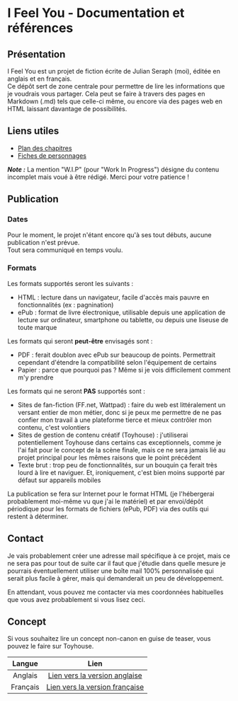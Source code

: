 # I Feel You - Documentation et références

## Présentation

I Feel You est un projet de fiction écrite de Julian Seraph (moi), éditée en anglais et en français.  
Ce dépôt sert de zone centrale pour permettre de lire les informations que je voudrais vous partager. Cela peut se faire à travers des pages en Markdown (.md) tels que celle-ci même, ou encore via des pages web en HTML laissant davantage de possibilités.

## Liens utiles

- [Plan des chapitres](https://github.com/SeraphFive/i-feel-you-reference/blob/main/easy-access/plot-outline-summaries.md)
- [Fiches de personnages](https://github.com/SeraphFive/i-feel-you-reference/blob/main/easy-access/characters)

***Note :*** La mention "W.I.P" (pour "Work In Progress") désigne du contenu incomplet mais voué à être rédigé. Merci pour votre patience !

## Publication

### Dates

Pour le moment, le projet n'étant encore qu'à ses tout débuts, aucune publication n'est prévue.  
Tout sera communiqué en temps voulu.

### Formats

Les formats supportés seront les suivants :

- HTML : lecture dans un navigateur, facile d'accès mais pauvre en fonctionnalités (ex : pagnination)
- ePub : format de livre électronique, utilisable depuis une application de lecture sur ordinateur, smartphone ou tablette, ou depuis une liseuse de toute marque

Les formats qui seront **peut-être** envisagés sont :

- PDF : ferait doublon avec ePub sur beaucoup de points. Permettrait cependant d'étendre la compatibilité selon l'équipement de certains
- Papier : parce que pourquoi pas ? Même si je vois difficilement comment m'y prendre

Les formats qui ne seront **PAS** supportés sont :

- Sites de fan-fiction (FF.net, Wattpad) : faire du web est littéralement un versant entier de mon métier, donc si je peux me permettre de ne pas confier mon travail à une plateforme tierce et mieux contrôler mon contenu, c'est volontiers
- Sites de gestion de contenu créatif (Toyhouse) : j'utiliserai potentiellement Toyhouse dans certains cas exceptionnels, comme je l'ai fait pour le concept de la scène finale, mais ce ne sera jamais lié au projet principal pour les mêmes raisons que le point précédent
- Texte brut : trop peu de fonctionnalités, sur un bouquin ça ferait très lourd à lire et naviguer. Et, ironiquement, c'est bien moins supporté par défaut sur appareils mobiles

La publication se fera sur Internet pour le format HTML (je l'hébergerai probablement moi-même vu que j'ai le matériel) et par envoi/dépôt périodique pour les formats de fichiers (ePub, PDF) via des outils qui restent à déterminer.

## Contact

Je vais probablement créer une adresse mail spécifique à ce projet, mais ce ne sera pas pour tout de suite car il faut que j'étudie dans quelle mesure je pourrais éventuellement utiliser une boîte mail 100% personnalisée qui serait plus facile à gérer, mais qui demanderait un peu de développement.

En attendant, vous pouvez me contacter via mes coordonnées habituelles que vous avez probablement si vous lisez ceci.

## Concept

Si vous souhaitez lire un concept non-canon en guise de teaser, vous pouvez le faire sur Toyhouse.

|Langue|Lien|
|:---:|:---:|
|Anglais|[Lien vers la version anglaise](https://toyhou.se/~literature/139778.i-feel-you-english-ending-scene-concept)|
|Français|[Lien vers la version française](https://toyhou.se/~literature/139884.i-feel-you-concept-scene-finale-fr)|
